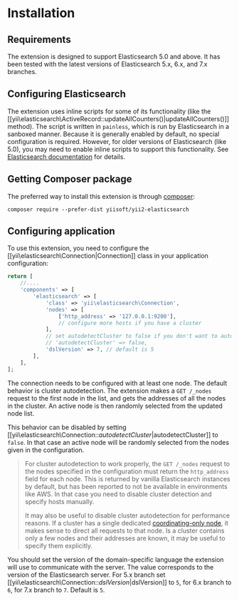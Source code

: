 Installation
============

## Requirements

The extension is designed to support Elasticsearch 5.0 and above. It has been tested with the latest versions of
Elasticsearch 5.x, 6.x, and 7.x branches.


## Configuring Elasticsearch

The extension uses inline scripts for some of its functionality (like the [[yii\elasticsearch\ActiveRecord::updateAllCounters()|updateAllCounters()]]
method). The script is written in `painless`, which is run by Elasticsearch in a sanboxed manner. Because it is generally
enabled by default, no special configuration is required. However, for older versions of Elasticsearch (like 5.0), you
may need to enable inline scripts to support this functionality.
See [Elasticsearch documentation](https://www.elastic.co/guide/en/elasticsearch/reference/current/modules-scripting-security.html)
for details.


## Getting Composer package

The preferred way to install this extension is through [composer](http://getcomposer.org/download/):

```
composer require --prefer-dist yiisoft/yii2-elasticsearch
```


## Configuring application

To use this extension, you need to configure the [[yii\elasticsearch\Connection|Connection]] class in your application configuration:

```php
return [
    //....
    'components' => [
        'elasticsearch' => [
            'class' => 'yii\elasticsearch\Connection',
            'nodes' => [
                ['http_address' => '127.0.0.1:9200'],
                // configure more hosts if you have a cluster
            ],
            // set autodetectCluster to false if you don't want to auto detect nodes
            // 'autodetectCluster' => false,
            'dslVersion' => 7, // default is 5
        ],
    ],
];
```

The connection needs to be configured with at least one node. The default behavior is cluster autodetection.
The extension makes a `GET /_nodes` request to the first node in the list, and gets the addresses of all the
nodes in the cluster. An active node is then randomly selected from the updated node list.

This behavior can be disabled by setting [[yii\elasticsearch\Connection::$autodetectCluster|$autodetectCluster]]
to `false`. In that case an active node will be randomly selected from the nodes given in the configuration.

> For cluster autodetection to work properly, the `GET /_nodes` request to the nodes specified in the
> configuration must return the `http_address` field for each node. This is returned by vanilla Elasticsearch instances
> by default, but has been reported to not be available in environments like AWS. In that case you need to disable
> cluster detection and specify hosts manually.
>
> It may also be useful to disable cluster autodetection for performance reasons. If a cluster has a single
> dedicated [coordinating-only node](https://www.elastic.co/guide/en/elasticsearch/reference/current/modules-node.html#coordinating-only-node),
> it makes sense to direct all requests to that node. Is a cluster contains only a few nodes and their addresses
> are known, it may be useful to specify them explicitly.

You should set the version of the domain-specific language the extension will use to communicate with the server.
The value corresponds to the version of the Elasticsearch server.
For 5.x branch set [[yii\elasticsearch\Connection::$dslVersion|$dslVersion]] to `5`, for 6.x branch to `6`,
for 7.x branch to `7`. Default is `5`.
